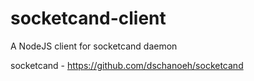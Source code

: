 # socketcand-client
A NodeJS client for socketcand daemon

socketcand - https://github.com/dschanoeh/socketcand
